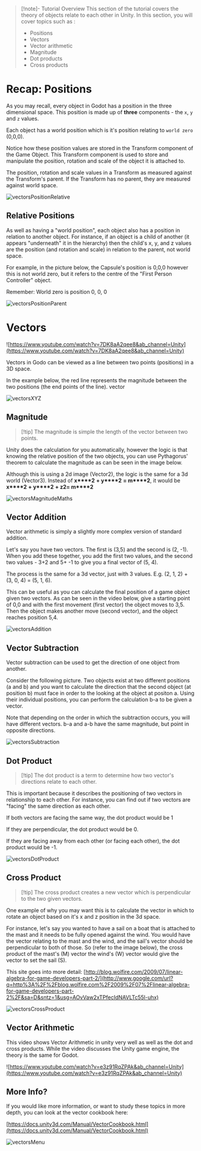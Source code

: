 > [!note]- Tutorial Overview
> This section of the tutorial covers the theory of objects relate to each other in Unity. In this section, you will cover topics such as :
> - Positions
> - Vectors
> - Vector arithmetic
> - Magnitude
> - Dot products
> - Cross products

# Recap: Positions

As you may recall, every object in Godot has a position in the three dimensional space. This position is made up of **three** components - the `x`, `y` and `z` values.

Each object has a world position which is it's position relating to `world zero` (0,0,0).

Notice how these position values are stored in the Transform component of the Game Object. This Transform component is used to store and manipulate the position, rotation and scale of the object it is attached to.

The position, rotation and scale values in a Transform as measured against the Transform's parent. If the Transform has no parent, they are measured against world space.

![vectorsPositionRelative](ISD/2%20-%20Digital%20Applications/_topics/theory/images/vectorsPositionRelative.png)

## Relative Positions

As well as having a "world position", each object also has a position in relation to another object. For instance, if an object is a child of another (it appears "underneath" it in the hierarchy) then the child's x, y, and z values are the position (and rotation and scale) in relation to the parent, not world space.

For example, in the picture below, the Capsule's position is 0,0,0 however this is not world zero, but it refers to the centre of the "First Person Controller" object.

Remember: World zero is position 0, 0, 0

![vectorsPositionParent](ISD/2%20-%20Digital%20Applications/_topics/theory/images/vectorsPositionParent.png)

# Vectors

![https://www.youtube.com/watch?v=7DK8aA2qee8&ab_channel=Unity](https://www.youtube.com/watch?v=7DK8aA2qee8&ab_channel=Unity)

Vectors in Godo can be viewed as a line between two points (positions) in a 3D space.

In the example below, the red line represents the magnitude between the two positions (the end points of the line).
vector

![vectorsXYZ](ISD/2%20-%20Digital%20Applications/_topics/theory/images/vectorsXYZ.jpg)

## Magnitude

> [!tip] The magnitude is simple the length of the vector between two points.

Unity does the calculation for you automatically, however the logic is that knowing the relative position of the two objects, you can use Pythagorus' theorem to calculate the magnitude as can be seen in the image below.

Although this is using a 2d image (Vector2), the logic is the same for a 3d world (Vector3). Instead of **x****2** **+ y****2** **= m****2**, it would be **x****2** **+ y****2** **+ z****2****= m****2**

![vectorsMagnitudeMaths](ISD/2%20-%20Digital%20Applications/_topics/theory/images/vectorsMagnitudeMaths.jpg)

## Vector Addition

Vector arithmetic is simply a slightly more complex version of standard addition.

Let's say you have two vectors. The first is (3,5) and the second is (2, -1). When you add these together, you add the first two values, and the second two values - 3+2 and 5+ -1 to give you a final vector of (5, 4).

The process is the same for a 3d vector, just with 3 values. E.g. (2, 1, 2) + (3, 0, 4) = (5, 1, 6).

This can be useful as you can calculate the final position of a game object given two vectors. As can be seen in the video below, give a starting point of 0,0 and with the first movement (first vector) the object moves to 3,5. Then the object makes another move (second vector), and the object reaches position 5,4.

![vectorsAddition](ISD/2%20-%20Digital%20Applications/_topics/theory/images/vectorsAddition.png)

## Vector Subtraction

Vector subtraction can be used to get the direction of one object from another.

Consider the following picture. Two objects exist at two different positions (a and b) and you want to calculate the direction that the second object (at position b) must face in order to the looking at the object at positon a. Using their individual positions, you can perform the calculation b-a to be given a vector.

Note that depending on the order in which the subtraction occurs, you will have different vectors. b-a and a-b have the same magnitude, but point in opposite directions.

![vectorsSubtraction](ISD/2%20-%20Digital%20Applications/_topics/theory/images/vectorsSubtraction.png)

## Dot Product

> [!tip] The dot product is a term to determine how two vector's directions relate to each other.

This is important because it describes the positioning of two vectors in relationship to each other. For instance, you can find out if two vectors are "facing" the same direction as each other.

If both vectors are facing the same way, the dot product would be 1

If they are perpendicular, the dot product would be 0.

If they are facing away from each other (or facing each other), the dot product would be -1.

![vectorsDotProduct](ISD/2%20-%20Digital%20Applications/_topics/theory/images/vectorsDotProduct.png)

## Cross Product

> [!tip] The cross product creates a new vector which is perpendicular to the two given vectors.

One example of why you may want this is to calculate the vector in which to rotate an object based on it's x and z position in the 3d space.

For instance, let's say you wanted to have a sail on a boat that is attached to the mast and it needs to be fully opened against the wind. You would have the vector relating to the mast and the wind, and the sail's vector should be perpendicular to both of those. So (refer to the image below), the cross product of the mast's (M) vector the wind's (W) vector would give the vector to set the sail (S).

This site goes into more detail: [http://blog.wolfire.com/2009/07/linear-algebra-for-game-developers-part-2/](http://www.google.com/url?q=http%3A%2F%2Fblog.wolfire.com%2F2009%2F07%2Flinear-algebra-for-game-developers-part-2%2F&sa=D&sntz=1&usg=AOvVaw2xTPfecIdNAVLTc55l-uhx)

![vectorsCrossProduct](ISD/2%20-%20Digital%20Applications/_topics/theory/images/vectorsCrossProduct.jpg)

## Vector Arithmetic

This video shows Vector Arithmetic in unity very well as well as the dot and cross products. While the video discusses the Unity game engine, the theory is the same for Godot.

![https://www.youtube.com/watch?v=e3z91RqZPAk&ab_channel=Unity](https://www.youtube.com/watch?v=e3z91RqZPAk&ab_channel=Unity)

## More Info?

If you would like more information, or want to study these topics in more depth, you can look at the vector cookbook here:

[https://docs.unity3d.com/Manual/VectorCookbook.html](https://docs.unity3d.com/Manual/VectorCookbook.html)

![vectorsMenu](ISD/2%20-%20Digital%20Applications/_topics/theory/images/vectorsMenu.png)